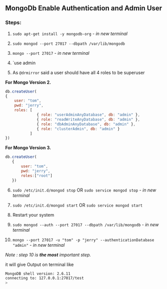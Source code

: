 ## MongoDb Enable Authentication and Admin User

### Steps:
1. `sudo apt-get install -y mongodb-org` _- in new terminal_

2. `sudo mongod --port 27017 --dbpath /var/lib/mongodb`

3. `mongo --port 27017` _- in new terminal_

4. `use admin

5. As `@drmirror` said a user should have all 4 roles to be superuser

**For Mongo Version 2.**
```js
db.createUser(
{
    user: "tom",
    pwd: "jerry",
    roles: [
              { role: "userAdminAnyDatabase", db: "admin" },
              { role: "readWriteAnyDatabase", db: "admin" },
              { role: "dbAdminAnyDatabase", db: "admin" },
              { role: "clusterAdmin", db: "admin" }
           ]
})
```
**For Mongo Version 3.**
```js
db.createUser(
   {
       user: "tom", 
       pwd: "jerry", 
       roles:["root"]
   })
```
6. `sudo /etc/init.d/mongod stop` OR `sudo service mongod stop` _- in new terminal_

7. `sudo /etc/init.d/mongod start` OR `sudo service mongod start`

8. Restart your system

9. `sudo mongod --auth --port 27017 --dbpath /var/lib/mongodb` _- in new terminal_

10. `mongo --port 27017 -u "tom" -p "jerry" --authenticationDatabase "admin"` _- in new terminal_

_Note : step 10 is **the most** important step._

it will give Output on terminal like
```bash
MongoDB shell version: 2.6.11
connecting to: 127.0.0.1:27017/test
>
```